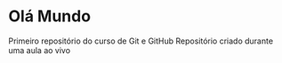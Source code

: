 # Olá Mundo
Primeiro repositório do curso de Git e GitHub
Repositório criado durante uma aula ao vivo
